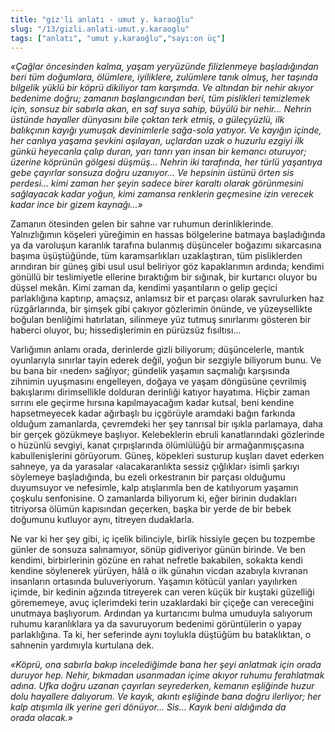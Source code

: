 ```yaml
---
title: "giz'li anlatı - umut y. karaoğlu"
slug: "/13/gizli.anlati-umut.y.karaoglu"
tags: ["anlatı", "umut y.karaoğlu","sayı:on üç"]
---
```

*«Çağlar öncesinden kalma, yaşam yeryüzünde filizlenmeye başladığından
beri tüm doğumlara, ölümlere, iyiliklere, zulümlere tanık olmuş, her
taşında bilgelik yüklü bir köprü dikiliyor tam karşımda. Ve altından bir
nehir akıyor bedenime doğru; zamanın başlangıcından beri, tüm pislikleri
temizlemek için, sonsuz bir sabırla akan, en saf suya sahip, büyülü bir
nehir... Nehrin üstünde hayaller dünyasını bile çoktan terk etmiş, o
güleçyüzlü, ilk balıkçının kayığı yumuşak devinimlerle sağa-sola
yatıyor. Ve kayığın içinde, her canlıya yaşama şevkini aşılayan,
uçlardan uzak o huzurlu ezgiyi ilk günkü heyecanla çalıp duran, yarı
tanrı yarı insan bir kemancı oturuyor; üzerine köprünün gölgesi
düşmüş... Nehrin iki tarafında, her türlü yaşantıya gebe çayırlar
sonsuza doğru uzanıyor... Ve hepsinin üstünü örten sis perdesi... kimi
zaman her şeyin sadece birer karaltı olarak görünmesini sağlayacak kadar
yoğun, kimi zamansa renklerin geçmesine izin verecek kadar ince bir
gizem kaynağı...»*

Zamanın ötesinden gelen bir sahne var ruhumun derinliklerinde.
Yalnızlığımın köşeleri yüreğimin en hassas bölgelerine batmaya
başladığında ya da varoluşun karanlık tarafına bulanmış düşünceler
boğazımı sıkarcasına başıma üşüştüğünde, tüm karamsarlıkları
uzaklaştıran, tüm pisliklerden arındıran bir güneş gibi usul usul
beliriyor göz kapaklarımın ardında; kendimi gönüllü bir teslimiyetle
ellerine bıraktığım bir sığınak, bir kurtarıcı oluyor bu düşsel mekân.
Kimi zaman da, kendimi yaşantıların o gelip geçici parlaklığına
kaptırıp, amaçsız, anlamsız bir et parçası olarak savrulurken haz
rüzgârlarında, bir şimşek gibi çakıyor gözlerimin önünde, ve
yüzeysellikte boğulan benliğimi hatırlatan, silinmeye yüz tutmuş
sınırlarımı gösteren bir haberci oluyor, bu; hissedişlerimin en
pürüzsüz fısıltısı...

Varlığımın anlamı orada, derinlerde gizli biliyorum; düşüncelerle,
mantık oyunlarıyla sınırlar tayin ederek değil, yoğun bir sezgiyle
biliyorum bunu. Ve bu bana bir ‹neden› sağlıyor; gündelik yaşamın
saçmalığı karşısında zihnimin uyuşmasını engelleyen, doğaya ve yaşam
döngüsüne çevrilmiş bakışlarımı dirimsellikle dolduran derinliği katıyor
hayatıma. Hiçbir zaman sırrını ele geçirme hırsına kapılmayacağım kadar
kutsal, beni kendine hapsetmeyecek kadar ağırbaşlı bu içgörüyle aramdaki
bağın farkında olduğum zamanlarda, çevremdeki her şey tanrısal bir
ışıkla parlamaya, daha bir gerçek gözükmeye başlıyor. Kelebeklerin
ebruli kanatlarındaki gözlerinde o hüzünlü sevgiyi, kanat çırpışlarında
ölümlülüğü bir armağanmışçasına kabullenişlerini görüyorum. Güneş,
köpekleri susturup kuşları davet ederken sahneye, ya da yarasalar
‹alacakaranlıkta sessiz çığlıklar› isimli şarkıyı söylemeye
başladığında, bu ezeli orkestranın bir parçası olduğumu duyumsuyor ve
nefesimle, kalp atışlarımla ben de katılıyorum yaşamın çoşkulu
senfonisine. O zamanlarda biliyorum ki, eğer birinin dudakları
titriyorsa ölümün kapısından geçerken, başka bir yerde de bir bebek
doğumunu kutluyor aynı, titreyen dudaklarla.

Ne var ki her şey gibi, iç içelik bilinciyle, birlik hissiyle geçen bu
tozpembe günler de sonsuza salınamıyor, sönüp gidiveriyor günün birinde.
Ve ben kendimi, birbirlerinin gözüne en rahat nefretle bakabilen,
sokakta kendi kendine söylenerek yürüyen, hâlâ o ilk günahın vicdan
azabıyla kıvranan insanların ortasında buluveriyorum. Yaşamın kötücül
yanları yayılırken içimde, bir kedinin ağzında titreyerek can veren
küçük bir kuştaki güzelliği görememeye, avuç içlerimdeki terin
uzaklardaki bir çiçeğe can vereceğini unutmaya başlıyorum. Ardından ya
kurtarıcımı bulma umuduyla salıyorum ruhumu karanlıklara ya da
savuruyorum bedenimi görüntülerin o yapay parlaklığına. Ta ki, her
seferinde aynı toylukla düştüğüm bu bataklıktan, o sahnenin yardımıyla
kurtulana dek.

*«Köprü, ona sabırla bakıp incelediğimde bana her şeyi anlatmak için
orada duruyor hep. Nehir, bıkmadan usanmadan içime akıyor ruhumu
ferahlatmak adına. Ufka doğru uzanan çayırları seyrederken, kemanın
eşliğinde huzur dolu hayallere dalıyorum. Ve kayık, akıntı eşliğinde
bana doğru ilerliyor; her kalp atışımla ilk yerine geri dönüyor...
Sis... Kayık beni aldığında da orada olacak.»*
